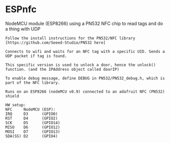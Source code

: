 # ESPnfc
NodeMCU module (ESP8266) using a PN532 NFC chip to read tags and do a thing with UDP

	Follow the install instructions for the PN532/NFC library [https://github.com/Seeed-Studio/PN532 here]

    Connects to wifi and waits for an NFC tag with a specific UID. Sends a UDP packet if tag is found.

    This specific version is used to unlock a door, hence the unlock() function. (and the IPAddress object called doorIP)

    To enable debug message, define DEBUG in PN532/PN532_debug.h, which is part of the NFC library.

	Runs on an ESP8266 (nodeMCU v0.9) connected to an adafruit NFC (PN532) shield

	HW setup:
	NFC 	NodeMCU (ESP):
	IRQ 	D3 		(GPIO0)
	RST 	D4 		(GPIO2)
	SCK 	D5 		(GPIO14)
	MISO 	D6 		(GPIO12)
	MOSI 	D7 		(GPIO13)
	SDA(SS)	D2		(GPIO4)